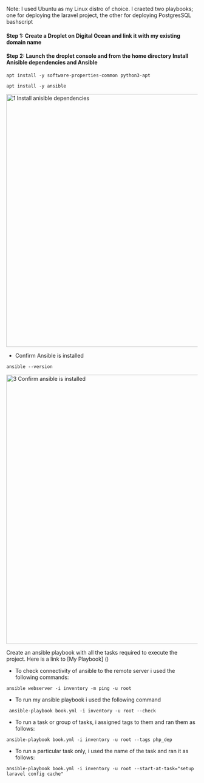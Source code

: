 Note: 
I used Ubuntu as my Linux distro of choice.
I craeted two playbooks; one for deploying the laravel project, the other for deploying PostgresSQL bashscript

#### Step 1: Create a Droplet on Digital Ocean and link it with my existing domain name

#### Step 2: Launch the droplet console and from the home directory Install Anisible dependencies and Ansible
```
apt install -y software-properties-common python3-apt
```
```
apt install -y ansible
```
<img width="665" alt="1  Install anisible dependencies" src="https://user-images.githubusercontent.com/83463641/199499366-d5ef55d2-a6f0-4c88-91a1-3a81a9daf460.PNG">

* Confirm Ansible is installed
```
ansible --version
```
<img width="708" alt="3  Confirm ansible is installed" src="https://user-images.githubusercontent.com/83463641/199501709-add3fc98-8b5f-4378-a226-3c8b24df5fa7.PNG">

Create an ansible playbook with all the tasks required to execute the project. Here is a link to [My Playbook] ()

* To check connectivity of ansible to the remote server i used the following commands:
```
ansible webserver -i inventory -m ping -u root
```

* To run my ansible playbook i used the following command
```
 ansible-playbook book.yml -i inventory -u root --check
```
* To run a task or group of tasks, i assigned tags to them and ran them as follows:
```
ansible-playbook book.yml -i inventory -u root --tags php_dep
```
* To run a particular task only, i used the name of the task and ran it as follows:
```
ansible-playbook book.yml -i inventory -u root --start-at-task="setup laravel config cache"
```
### 
